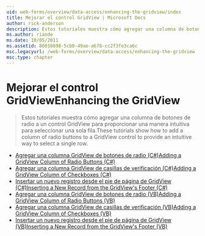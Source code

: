 ```yaml
---
uid: web-forms/overview/data-access/enhancing-the-gridview/index
title: Mejorar el control GridView | Microsoft Docs
author: rick-anderson
description: Estos tutoriales muestra cómo agregar una columna de botones de radio a un control GridView para proporcionar una manera intuitiva para seleccionar una sola fila.
ms.author: riande
ms.date: 10/05/2011
ms.assetid: 80010898-5cb0-49ae-a678-cc2f3fe3ca6c
msc.legacyurl: /web-forms/overview/data-access/enhancing-the-gridview
msc.type: chapter
---
```

<a name="enhancing-the-gridview"></a><span data-ttu-id="126b5-103">Mejorar el control GridView</span><span class="sxs-lookup"><span data-stu-id="126b5-103">Enhancing the GridView</span></span>
====================
> <span data-ttu-id="126b5-104">Estos tutoriales muestra cómo agregar una columna de botones de radio a un control GridView para proporcionar una manera intuitiva para seleccionar una sola fila.</span><span class="sxs-lookup"><span data-stu-id="126b5-104">These tutorials show how to add a column of radio buttons to a GridView control to provide an intuitive way to select a single row.</span></span>


- [<span data-ttu-id="126b5-105">Agregar una columna GridView de botones de radio (C#)</span><span class="sxs-lookup"><span data-stu-id="126b5-105">Adding a GridView Column of Radio Buttons (C#)</span></span>](adding-a-gridview-column-of-radio-buttons-cs.md)
- [<span data-ttu-id="126b5-106">Agregar una columna GridView de casillas de verificación (C#)</span><span class="sxs-lookup"><span data-stu-id="126b5-106">Adding a GridView Column of Checkboxes (C#)</span></span>](adding-a-gridview-column-of-checkboxes-cs.md)
- [<span data-ttu-id="126b5-107">Insertar un nuevo registro desde el pie de página de GridView (C#)</span><span class="sxs-lookup"><span data-stu-id="126b5-107">Inserting a New Record from the GridView's Footer (C#)</span></span>](inserting-a-new-record-from-the-gridview-s-footer-cs.md)
- [<span data-ttu-id="126b5-108">Agregar una columna GridView de botones de radio (VB)</span><span class="sxs-lookup"><span data-stu-id="126b5-108">Adding a GridView Column of Radio Buttons (VB)</span></span>](adding-a-gridview-column-of-radio-buttons-vb.md)
- [<span data-ttu-id="126b5-109">Agregar una columna GridView de casillas de verificación (VB)</span><span class="sxs-lookup"><span data-stu-id="126b5-109">Adding a GridView Column of Checkboxes (VB)</span></span>](adding-a-gridview-column-of-checkboxes-vb.md)
- [<span data-ttu-id="126b5-110">Insertar un nuevo registro desde el pie de página de GridView (VB)</span><span class="sxs-lookup"><span data-stu-id="126b5-110">Inserting a New Record from the GridView's Footer (VB)</span></span>](inserting-a-new-record-from-the-gridview-s-footer-vb.md)
